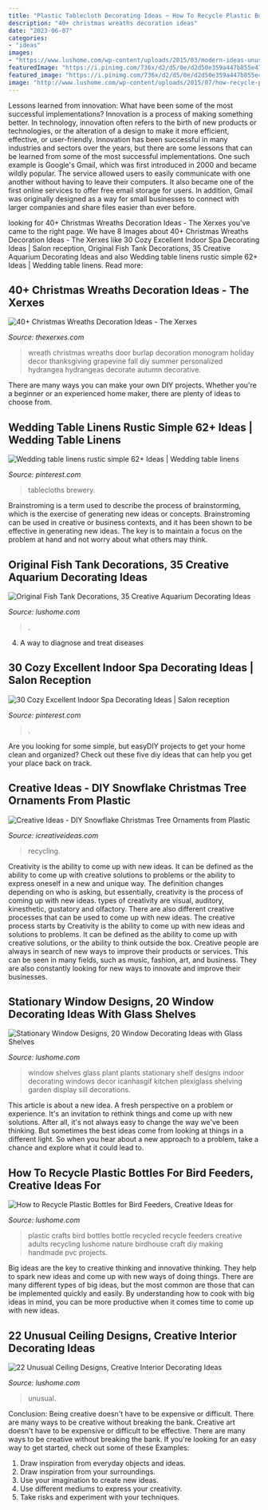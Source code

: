 ```yaml
---
title: "Plastic Tablecloth Decorating Ideas ~ How To Recycle Plastic Bottles For Bird Feeders, Creative Ideas For"
description: "40+ christmas wreaths decoration ideas"
date: "2023-06-07"
categories:
- "ideas"
images:
- "https://www.lushome.com/wp-content/uploads/2015/03/modern-ideas-unusual-ceiling-designs-17.jpg"
featuredImage: "https://i.pinimg.com/736x/d2/d5/0e/d2d50e359a447b855e474567c3a5e8c3.jpg"
featured_image: "https://i.pinimg.com/736x/d2/d5/0e/d2d50e359a447b855e474567c3a5e8c3.jpg"
image: "http://www.lushome.com/wp-content/uploads/2015/07/how-recycle-plastic-bottles-bird-feeders-24.jpg"
---
```



Lessons learned from innovation: What have been some of the most successful implementations?
Innovation is a process of making something better. In technology, innovation often refers to the birth of new products or technologies, or the alteration of a design to make it more efficient, effective, or user-friendly. Innovation has been successful in many industries and sectors over the years, but there are some lessons that can be learned from some of the most successful implementations.
One such example is Google's Gmail, which was first introduced in 2000 and became wildly popular. The service allowed users to easily communicate with one another without having to leave their computers. It also became one of the first online services to offer free email storage for users. In addition, Gmail was originally designed as a way for small businesses to connect with larger companies and share files easier than ever before.

	

		
looking for 40+ Christmas Wreaths Decoration Ideas - The Xerxes you've came to the right page. We have 8 Images about 40+ Christmas Wreaths Decoration Ideas - The Xerxes like 30 Cozy Excellent Indoor Spa Decorating Ideas | Salon reception, Original Fish Tank Decorations, 35 Creative Aquarium Decorating Ideas and also Wedding table linens rustic simple 62+ Ideas | Wedding table linens. Read more:
		
    
## 40+ Christmas Wreaths Decoration Ideas - The Xerxes

<img loading=lazy src="http://thexerxes.com/wp-content/uploads/2015/11/Christmas-wreath-ideas.jpg" onerror="this.onerror=null;this.src='https://tse3.mm.bing.net/th?id=OIP.BhJ7awOPtrpnUwRxBHMDQwHaJ4&amp;pid=15.1';" alt="40+ Christmas Wreaths Decoration Ideas - The Xerxes">

_Source: thexerxes.com_

>wreath christmas wreaths door burlap decoration monogram holiday decor thanksgiving grapevine fall diy summer personalized hydrangea hydrangeas decorate autumn decorative. 

	

There are many ways you can make your own DIY projects. Whether you're a beginner or an experienced home maker, there are plenty of ideas to choose from.

    
## Wedding Table Linens Rustic Simple 62+ Ideas | Wedding Table Linens

<img loading=lazy src="https://i.pinimg.com/736x/d2/d5/0e/d2d50e359a447b855e474567c3a5e8c3.jpg" onerror="this.onerror=null;this.src='https://tse3.mm.bing.net/th?id=OIP.H-LVEgW_Zl12dOlPWYKjrAAAAA&amp;pid=15.1';" alt="Wedding table linens rustic simple 62+ Ideas | Wedding table linens">

_Source: pinterest.com_

>tablecloths brewery. 

	

Brainstroming is a term used to describe the process of brainstorming, which is the exercise of generating new ideas or concepts. Brainstroming can be used in creative or business contexts, and it has been shown to be effective in generating new ideas. The key is to maintain a focus on the problem at hand and not worry about what others may think.

    
## Original Fish Tank Decorations, 35 Creative Aquarium Decorating Ideas

<img loading=lazy src="https://www.lushome.com/wp-content/uploads/2021/05/aquarium-fish-tank-decorations-3.jpg" onerror="this.onerror=null;this.src='https://tse2.mm.bing.net/th?id=OIP.H7yCIHKm41TU4OruqICaWwHaGh&amp;pid=15.1';" alt="Original Fish Tank Decorations, 35 Creative Aquarium Decorating Ideas">

_Source: lushome.com_

>. 

	

4. A way to diagnose and treat diseases 

    
## 30 Cozy Excellent Indoor Spa Decorating Ideas | Salon Reception

<img loading=lazy src="https://i.pinimg.com/736x/3f/dd/6d/3fdd6dab6dd4595a8bc3c78d15a507d3.jpg" onerror="this.onerror=null;this.src='https://tse1.mm.bing.net/th?id=OIP.qeLX8pghsFbtmhHeZWtuwAHaJ3&amp;pid=15.1';" alt="30 Cozy Excellent Indoor Spa Decorating Ideas | Salon reception">

_Source: pinterest.com_

>. 

	

Are you looking for some simple, but easyDIY projects to get your home clean and organized? Check out these five diy ideas that can help you get your place back on track.

    
## Creative Ideas - DIY Snowflake Christmas Tree Ornaments From Plastic

<img loading=lazy src="https://www.icreativeideas.com/wp-content/uploads/2014/11/Creative-Ideas-DIY-Plastic-Bottle-Christmas-Tree-10.jpg" onerror="this.onerror=null;this.src='https://tse1.mm.bing.net/th?id=OIP.NBjpyX0QAFQJq_AYulxmkgHaJ4&amp;pid=15.1';" alt="Creative Ideas - DIY Snowflake Christmas Tree Ornaments from Plastic">

_Source: icreativeideas.com_

>recycling. 

	

Creativity is the ability to come up with new ideas. It can be defined as the ability to come up with creative solutions to problems or the ability to express oneself in a new and unique way. The definition changes depending on who is asking, but essentially, creativity is the process of coming up with new ideas. types of creativity are visual, auditory, kinesthetic, gustatory and olfactory. There are also different creative processes that can be used to come up with new ideas. The creative process starts by
Creativity is the ability to come up with new ideas and solutions to problems. It can be defined as the ability to come up with creative solutions, or the ability to think outside the box. Creative people are always in search of new ways to improve their products or services. This can be seen in many fields, such as music, fashion, art, and business. They are also constantly looking for new ways to innovate and improve their businesses.

    
## Stationary Window Designs, 20 Window Decorating Ideas With Glass Shelves

<img loading=lazy src="https://www.lushome.com/wp-content/uploads/2014/04/window-decorating-ideas-glass-shelves-design-ideas-7.jpg" onerror="this.onerror=null;this.src='https://tse1.mm.bing.net/th?id=OIP.Bq0ot2Yyx22_uI0_af4VBgAAAA&amp;pid=15.1';" alt="Stationary Window Designs, 20 Window Decorating Ideas with Glass Shelves">

_Source: lushome.com_

>window shelves glass plant plants stationary shelf designs indoor decorating windows decor icanhasgif kitchen plexiglass shelving garden display sill decorations. 

	

This article is about a new idea. A fresh perspective on a problem or experience. It's an invitation to rethink things and come up with new solutions. After all, it's not always easy to change the way we've been thinking. But sometimes the best ideas come from looking at things in a different light. So when you hear about a new approach to a problem, take a chance and explore what it could lead to.

    
## How To Recycle Plastic Bottles For Bird Feeders, Creative Ideas For

<img loading=lazy src="http://www.lushome.com/wp-content/uploads/2015/07/how-recycle-plastic-bottles-bird-feeders-24.jpg" onerror="this.onerror=null;this.src='https://tse3.mm.bing.net/th?id=OIP.A3q_cenINBgCY3zHvJZPrgAAAA&amp;pid=15.1';" alt="How to Recycle Plastic Bottles for Bird Feeders, Creative Ideas for">

_Source: lushome.com_

>plastic crafts bird bottles bottle recycled recycle feeders creative adults recycling lushome nature birdhouse craft diy making handmade pvc projects. 

	

Big ideas are the key to creative thinking and innovative thinking. They help to spark new ideas and come up with new ways of doing things. There are many different types of big ideas, but the most common are those that can be implemented quickly and easily. By understanding how to cook with big ideas in mind, you can be more productive when it comes time to come up with new ideas.

    
## 22 Unusual Ceiling Designs, Creative Interior Decorating Ideas

<img loading=lazy src="https://www.lushome.com/wp-content/uploads/2015/03/modern-ideas-unusual-ceiling-designs-17.jpg" onerror="this.onerror=null;this.src='https://tse4.mm.bing.net/th?id=OIP.8lFsMPCyupQFmWmO8ZOOJgAAAA&amp;pid=15.1';" alt="22 Unusual Ceiling Designs, Creative Interior Decorating Ideas">

_Source: lushome.com_

>unusual. 

	

Conclusion: Being creative doesn't have to be expensive or difficult. There are many ways to be creative without breaking the bank.
Creative art doesn't have to be expensive or difficult to be effective. There are many ways to be creative without breaking the bank. If you're looking for an easy way to get started, check out some of these Examples: 
1. Draw inspiration from everyday objects and ideas.
2. Draw inspiration from your surroundings.
3. Use your imagination to create new ideas. 
4. Use different mediums to express your creativity.
5. Take risks and experiment with your techniques.

